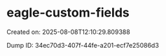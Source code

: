 # eagle-custom-fields

Created on: 2025-08-08T12:10:29.809388

Dump ID: 34ec70d3-407f-44fe-a201-ecf7e25086d3

